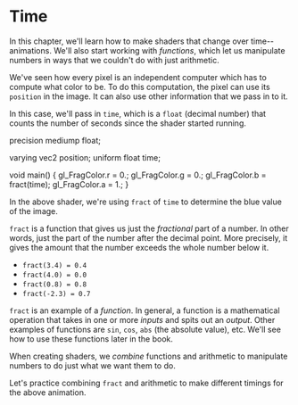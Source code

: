# Time

In this chapter, we'll learn how to make shaders that change over time--animations. We'll also start working with *functions*, which let us manipulate numbers in ways that we couldn't do with just arithmetic.

We've seen how every pixel is an independent computer which has to compute what color to be. To do this computation, the pixel can use its `position` in the image. It can also use other information that we pass in to it.

In this case, we'll pass in `time`, which is a `float` (decimal number) that counts the number of seconds since the shader started running.

<div class="book-shader">
precision mediump float;

varying vec2 position;
uniform float time;

void main() {
  gl_FragColor.r = 0.;
  gl_FragColor.g = 0.;
  gl_FragColor.b = fract(time);
  gl_FragColor.a = 1.;
}
</div>

In the above shader, we're using `fract` of `time` to determine the blue value of the image.

`fract` is a function that gives us just the *fractional* part of a number. In other words, just the part of the number after the decimal point. More precisely, it gives the amount that the number exceeds the whole number below it.

* `fract(3.4) = 0.4`
* `fract(4.0) = 0.0`
* `fract(0.8) = 0.8`
* `fract(-2.3) = 0.7`

`fract` is an example of a *function*. In general, a function is a mathematical operation that takes in one or more *inputs* and spits out an *output*. Other examples of functions are `sin`, `cos`, `abs` (the absolute value), etc. We'll see how to use these functions later in the book.

When creating shaders, we *combine* functions and arithmetic to manipulate numbers to do just what we want them to do.

Let's practice combining `fract` and arithmetic to make different timings for the above animation.